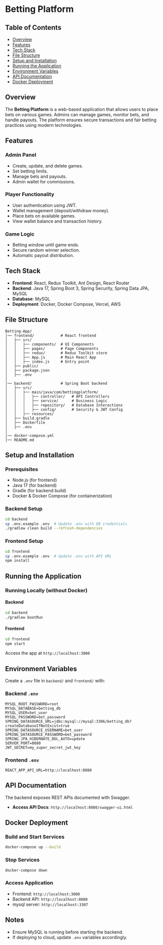 # Betting Platform

## Table of Contents

- [Overview](#overview)
- [Features](#features)
- [Tech Stack](#tech-stack)
- [File Structure](#file-structure)
- [Setup and Installation](#setup-and-installation)
- [Running the Application](#running-the-application)
- [Environment Variables](#environment-variables)
- [API Documentation](#api-documentation)
- [Docker Deployment](#docker-deployment)

## Overview

The **Betting Platform** is a web-based application that allows users to place bets on various games. Admins can manage games, monitor bets, and handle payouts. The platform ensures secure transactions and fair betting practices using modern technologies.

## Features

### Admin Panel

- Create, update, and delete games.
- Set betting limits.
- Manage bets and payouts.
- Admin wallet for commissions.

### Player Functionality

- User authentication using JWT.
- Wallet management (deposit/withdraw money).
- Place bets on available games.
- View wallet balance and transaction history.

### Game Logic

- Betting window until game ends.
- Secure random winner selection.
- Automatic payout distribution.

## Tech Stack

- **Frontend**: React, Redux Toolkit, Ant Design, React Router
- **Backend**: Java 17, Spring Boot 3, Spring Security, Spring Data JPA, MySQL
- **Database**: MySQL
- **Deployment**: Docker, Docker Compose, Vercel, AWS

## File Structure

```
Betting-App/
│── frontend/            # React frontend
│   ├── src/
│   │   ├── components/  # UI Components
│   │   ├── pages/       # Page Components
│   │   ├── redux/       # Redux Toolkit store
│   │   ├── App.js       # Main React App
│   │   ├── index.js     # Entry point
│   ├── public/
│   ├── package.json
│   ├── .env
│
│── backend/             # Spring Boot backend
│   ├── src/
│   │   ├── main/java/com/bettingplatform/
│   │   │   ├── controller/   # API Controllers
│   │   │   ├── service/      # Business Logic
│   │   │   ├── repository/   # Database Interactions
│   │   │   ├── config/       # Security & JWT Config
│   │   ├── resources/
│   ├── build.gradle
│   ├── Dockerfile
│   ├── .env
│
│── docker-compose.yml
│── README.md
```

## Setup and Installation

### Prerequisites

- Node.js (for frontend)
- Java 17 (for backend)
- Gradle (for backend build)
- Docker & Docker Compose (for containerization)

### Backend Setup

```sh
cd backend
cp .env.example .env  # Update .env with DB credentials
./gradlew clean build --refresh-dependencies
```

### Frontend Setup

```sh
cd frontend
cp .env.example .env  # Update .env with API URL
npm install
```

## Running the Application

### Running Locally (without Docker)

#### Backend

```sh
cd backend
./gradlew bootRun
```

#### Frontend

```sh
cd frontend
npm start
```

Access the app at `http://localhost:3000`

## Environment Variables

Create a `.env` file in `backend/` and `frontend/` with:

### Backend `.env`

```
MYSQL_ROOT_PASSWORD=root
MYSQL_DATABASE=betting_db
MYSQL_USER=bet_user
MYSQL_PASSWORD=bet_password
SPRING_DATASOURCE_URL=jdbc:mysql://mysql:3306/betting_db?createDatabaseIfNotExist=true
SPRING_DATASOURCE_USERNAME=bet_user
SPRING_DATASOURCE_PASSWORD=bet_password
SPRING_JPA_HIBERNATE_DDL_AUTO=update
SERVER_PORT=8080
JWT_SECRET=my_super_secret_jwt_key
```

### Frontend `.env`

```
REACT_APP_API_URL=http://localhost:8080
```

## API Documentation

The backend exposes REST APIs documented with Swagger.

- **Access API Docs**: `http://localhost:8080/swagger-ui.html`

## Docker Deployment

### Build and Start Services

```sh
docker-compose up --build
```

### Stop Services

```sh
docker-compose down
```

### Access Application

- Frontend: `http://localhost:3000`
- Backend API: `http://localhost:8080`
- mysql server: `http://localhost:3307`

## Notes

- Ensure MySQL is running before starting the backend.
- If deploying to cloud, update `.env` variables accordingly.
